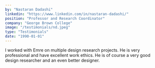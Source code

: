 ```yaml
---
by: "Nastaran Dadashi"
linkedin: "https://www.linkedin.com/in/nastaran-dadashi/"
position: "Professor and Research Coordinator"
company: "George Brown College"
image: "/testimonials/nd.jpeg"
type: "Testimonials"
date: "1990-01-01"
---
```


I worked with Emre on multiple design research projects. He is very professional and have excellent work ethics. He is of course a very good design researcher and an even better designer.
